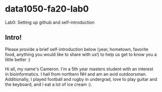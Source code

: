 # data1050-fa20-lab0
Lab0: Setting up github and self-introduction
## Intro!
Please provide a brief self-introduction below (year, hometown, favorite food, anything you would like to share with us!) to help us get to know you a little better :)

Hi all, my name's Cameron. I'm a 5th year masters student with an interest in bioinformatics. I hail from northern NH and am an avid outdoorsman. Additionally, I played football and rugby in undergrad, love to play guitar and the keyboard, and I eat a lot of ice cream :).

